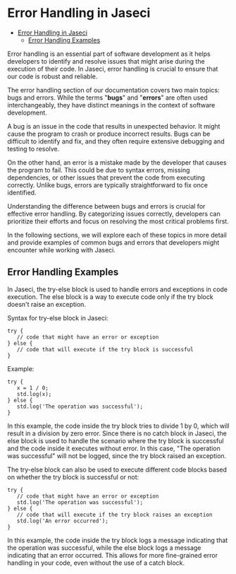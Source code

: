 # Error Handling in Jaseci

- [Error Handling in Jaseci](#error-handling-in-jaseci)
  - [Error Handling Examples](#error-handling-examples)

Error handling is an essential part of software development as it helps developers to identify and resolve issues that might arise during the execution of their code. In Jaseci, error handling is crucial to ensure that our code is robust and reliable.

The error handling section of our documentation covers two main topics: bugs and errors. While the terms "**bugs**" and "**errors**" are often used interchangeably, they have distinct meanings in the context of software development.

A bug is an issue in the code that results in unexpected behavior. It might cause the program to crash or produce incorrect results. Bugs can be difficult to identify and fix, and they often require extensive debugging and testing to resolve.

On the other hand, an error is a mistake made by the developer that causes the program to fail. This could be due to syntax errors, missing dependencies, or other issues that prevent the code from executing correctly. Unlike bugs, errors are typically straightforward to fix once identified.

Understanding the difference between bugs and errors is crucial for effective error handling. By categorizing issues correctly, developers can prioritize their efforts and focus on resolving the most critical problems first.

In the following sections, we will explore each of these topics in more detail and provide examples of common bugs and errors that developers might encounter while working with Jaseci.

## Error Handling Examples

In Jaseci, the try-else block is used to handle errors and exceptions in code execution. The else block is a way to execute code only if the try block doesn't raise an exception.

Syntax for try-else block in Jaseci:

```jac
try {
   // code that might have an error or exception
} else {
   // code that will execute if the try block is successful
}
```
Example:

```jac
try {
   x = 1 / 0;
   std.log(x);
} else {
   std.log('The operation was successful');
}
```
In this example, the code inside the try block tries to divide 1 by 0, which will result in a division by zero error. Since there is no catch block in Jaseci, the else block is used to handle the scenario where the try block is successful and the code inside it executes without error. In this case, "The operation was successful" will not be logged, since the try block raised an exception.

The try-else block can also be used to execute different code blocks based on whether the try block is successful or not:

```jac
try {
   // code that might have an error or exception
   std.log('The operation was successful');
} else {
   // code that will execute if the try block raises an exception
   std.log('An error occurred');
}
```

In this example, the code inside the try block logs a message indicating that the operation was successful, while the else block logs a message indicating that an error occurred. This allows for more fine-grained error handling in your code, even without the use of a catch block.